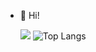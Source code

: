 - 👋 Hi!

  ![](https://komarev.com/ghpvc/?username=AnuragPaul0&label=Profile+Views&color=red&style=plastic)  ![Top Langs](https://github-readme-stats.vercel.app/api/top-langs/?username=AnuragPaul0&theme=dark&jupyter%20notebook=blue&html=ff2244&css=00000&scss=222222&layout=compact)
<!--- , I’m Anurag Paul 0 not working
bg_color=000
&scss=222222 html=00000green&matlab= 
AnuragPaul0/AnuragPaul0 is a ✨ special ✨ repository because its `README.md` (this file) appears on your GitHub profile.
You can click the Preview link to take a look at your changes.
--->

